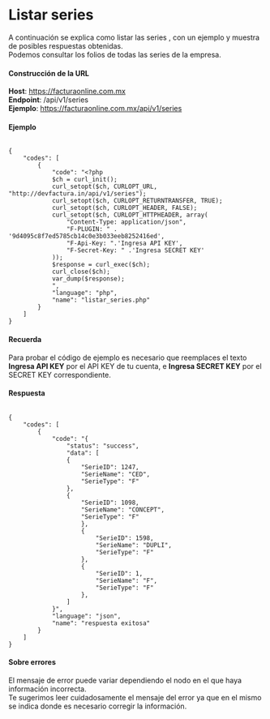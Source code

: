 # Listar series

A continuación se explica como listar las series , con un ejemplo y muestra de posibles respuestas obtenidas.  
Podemos consultar los folios de todas las series de la empresa.


#### Construcción de la URL

**Host**: https://facturaonline.com.mx  
**Endpoint**:  /api/v1/series  
**Ejemplo**:  https://facturaonline.com.mx/api/v1/series  


#### Ejemplo

```

{
    "codes": [
        {
            "code": "<?php
            $ch = curl_init();
            curl_setopt($ch, CURLOPT_URL, "http://devfactura.in/api/v1/series");
            curl_setopt($ch, CURLOPT_RETURNTRANSFER, TRUE);
            curl_setopt($ch, CURLOPT_HEADER, FALSE);
            curl_setopt($ch, CURLOPT_HTTPHEADER, array(
                "Content-Type: application/json",
                "F-PLUGIN: " . '9d4095c8f7ed5785cb14c0e3b033eeb8252416ed',
                "F-Api-Key: ".'Ingresa API KEY',
                "F-Secret-Key: " .'Ingresa SECRET KEY'
            ));
            $response = curl_exec($ch);
            curl_close($ch);
            var_dump($response);
            ",
            "language": "php",
            "name": "listar_series.php"
        }
    ]
}

```


#### Recuerda

Para probar el código de ejemplo es necesario que reemplaces el texto  **Ingresa API KEY**  por el API KEY de tu cuenta, e **Ingresa SECRET KEY**  por el SECRET KEY correspondiente.


#### Respuesta

```

{
    "codes": [
        {
            "code": "{
                "status": "success",
                "data": [
                {
                    "SerieID": 1247,
                    "SerieName": "CED",
                    "SerieType": "F"
                },
                {
                    "SerieID": 1098,
                    "SerieName": "CONCEPT",
                    "SerieType": "F"
                    },
                    {
                        "SerieID": 1598,
                        "SerieName": "DUPLI",
                        "SerieType": "F"
                    },
                    {
                        "SerieID": 1,
                        "SerieName": "F",
                        "SerieType": "F"
                    },
                ]
            }",
            "language": "json",
            "name": "respuesta exitosa"
        }
    ]
}

```


#### Sobre errores

El mensaje de error puede variar dependiendo el nodo en el que haya información incorrecta.  
Te sugerimos leer cuidadosamente el mensaje del error ya que en el mismo se indica donde es necesario corregir la información.
